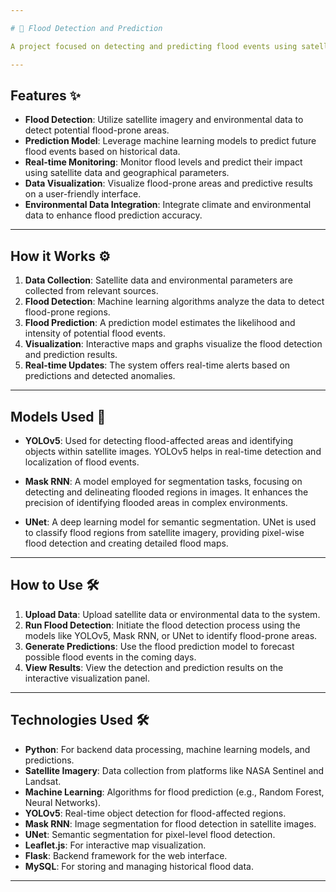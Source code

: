 ```yaml
---

# 🌊 Flood Detection and Prediction

A project focused on detecting and predicting flood events using satellite data, machine learning models, and environmental monitoring techniques. The system aims to assist in early flood warnings and disaster management.

---
```


## Features ✨

- **Flood Detection**: Utilize satellite imagery and environmental data to detect potential flood-prone areas.
- **Prediction Model**: Leverage machine learning models to predict future flood events based on historical data.
- **Real-time Monitoring**: Monitor flood levels and predict their impact using satellite data and geographical parameters.
- **Data Visualization**: Visualize flood-prone areas and predictive results on a user-friendly interface.
- **Environmental Data Integration**: Integrate climate and environmental data to enhance flood prediction accuracy.

---

## How it Works ⚙️

1. **Data Collection**: Satellite data and environmental parameters are collected from relevant sources.
2. **Flood Detection**: Machine learning algorithms analyze the data to detect flood-prone regions.
3. **Flood Prediction**: A prediction model estimates the likelihood and intensity of potential flood events.
4. **Visualization**: Interactive maps and graphs visualize the flood detection and prediction results.
5. **Real-time Updates**: The system offers real-time alerts based on predictions and detected anomalies.

---

## Models Used 🧠

- **YOLOv5**: Used for detecting flood-affected areas and identifying objects within satellite images. YOLOv5 helps in real-time detection and localization of flood events.
  
- **Mask RNN**: A model employed for segmentation tasks, focusing on detecting and delineating flooded regions in images. It enhances the precision of identifying flooded areas in complex environments.

- **UNet**: A deep learning model for semantic segmentation. UNet is used to classify flood regions from satellite imagery, providing pixel-wise flood detection and creating detailed flood maps.

---

## How to Use 🛠️

1. **Upload Data**: Upload satellite data or environmental data to the system.
2. **Run Flood Detection**: Initiate the flood detection process using the models like YOLOv5, Mask RNN, or UNet to identify flood-prone areas.
3. **Generate Predictions**: Use the flood prediction model to forecast possible flood events in the coming days.
4. **View Results**: View the detection and prediction results on the interactive visualization panel.

---

## Technologies Used 🛠️

- **Python**: For backend data processing, machine learning models, and predictions.
- **Satellite Imagery**: Data collection from platforms like NASA Sentinel and Landsat.
- **Machine Learning**: Algorithms for flood prediction (e.g., Random Forest, Neural Networks).
- **YOLOv5**: Real-time object detection for flood-affected regions.
- **Mask RNN**: Image segmentation for flood detection in satellite images.
- **UNet**: Semantic segmentation for pixel-level flood detection.
- **Leaflet.js**: For interactive map visualization.
- **Flask**: Backend framework for the web interface.
- **MySQL**: For storing and managing historical flood data.

---
